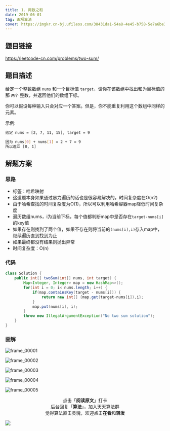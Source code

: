 ```yaml
---
title: 1. 两数之和
date: 2019-06-01
tag: 画解算法
cover: https://imgkr.cn-bj.ufileos.com/38431da1-54a8-4e45-b758-5e7a6be37428.png
---
```


## 题目链接

https://leetcode-cn.com/problems/two-sum/

## 题目描述

给定一个整数数组 `nums` 和一个目标值 `target`，请你在该数组中找出和为目标值的那 `两个` 整数，并返回他们的数组下标。

你可以假设每种输入只会对应一个答案。但是，你不能重复利用这个数组中同样的元素。

示例:

```bash
给定 nums = [2, 7, 11, 15], target = 9

因为 nums[0] + nums[1] = 2 + 7 = 9
所以返回 [0, 1]
```

## 解题方案

### 思路

- 标签：哈希映射
- 这道题本身如果通过暴力遍历的话也是很容易解决的，时间复杂度在O(n2)
- 由于哈希查找的时间复杂度为O(1)，所以可以利用哈希容器map降低时间复杂度
- 遍历数组nums，i为当前下标，每个值都判断map中是否存在`target-nums[i]`的key值
- 如果存在则找到了两个值，如果不存在则将当前的`(nums[i],i)`存入map中，继续遍历直到找到为止
- 如果最终都没有结果则抛出异常
- 时间复杂度：O(n)


### 代码

```java
class Solution {
    public int[] twoSum(int[] nums, int target) {
        Map<Integer, Integer> map = new HashMap<>();
        for(int i = 0; i< nums.length; i++) {
            if(map.containsKey(target - nums[i])) {
                return new int[] {map.get(target-nums[i]),i};
            }
            map.put(nums[i], i);
        }
        throw new IllegalArgumentException("No two sum solution");
    }
}
```

### 画解

![frame_00001](https://imgkr.cn-bj.ufileos.com/09acf414-6f96-4b37-b092-8aee21e02c37.png)

![frame_00002](https://imgkr.cn-bj.ufileos.com/3bb9265e-f1e3-42f3-9db9-8bf33e68c159.png)

![frame_00003](https://imgkr.cn-bj.ufileos.com/df561dad-00af-4ce4-99f9-da2395f102f4.png)

![frame_00004](https://imgkr.cn-bj.ufileos.com/0a145917-2a28-44b3-bfd8-820831a82169.png)

![frame_00005](https://imgkr.cn-bj.ufileos.com/38431da1-54a8-4e45-b758-5e7a6be37428.png)

<span style="display:block;text-align:center;">点击「<strong>阅读原文</strong>」打卡</span>
<span style="display:block;text-align:center;">后台回复「<strong>算法</strong>」，加入天天算法群</span>
<span style="display:block;text-align:center;">觉得算法直击灵魂，欢迎点击<strong>在看</strong>和<strong>转发</strong></span>

![](https://imgkr.cn-bj.ufileos.com/c3690018-4a92-4766-ac7e-ac54dd54c093.jpg)